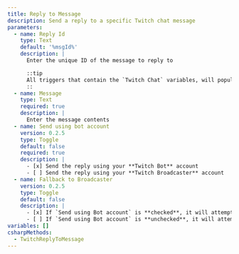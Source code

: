 ```yaml
---
title: Reply to Message
description: Send a reply to a specific Twitch chat message
parameters:
  - name: Reply Id
    type: Text
    default: '%msgId%'
    description: |
      Enter the unique ID of the message to reply to

      ::tip
      All triggers that contain the `Twitch Chat` variables, will populate the `%msgId%`{lang=cs} variable
      ::
  - name: Message
    type: Text
    required: true
    description: |
      Enter the message contents
  - name: Send using bot account
    version: 0.2.5
    type: Toggle
    default: false
    required: true
    description: |
      - [x] Send the reply using your **Twitch Bot** account
      - [ ] Send the reply using your **Twitch Broadcaster** account
  - name: Fallback to Broadcaster
    version: 0.2.5
    type: Toggle
    default: false
    description: |
      - [x] If `Send using Bot account` is **checked**, it will attempt to send reply as Twitch Bot account and, if unable, then send as Twitch Broadcaster.
      - [ ] If `Send using Bot account` is **unchecked**, it will attempt to send reply as Twitch Bot account and, if unable, then do **nothing** (i.e. the Twitch Bot account is not logged in.
variables: []
csharpMethods:
  - TwitchReplyToMessage
---
```

